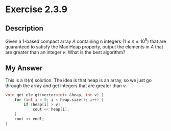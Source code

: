 # Exercise 2.3.9

## Description

Given a 1-based compact array $A$ containing n integers $(1 ≤ n ≤ 10^5)$ that are guaranteed to satisfy the Max Heap property, output the elements in $A$ that are greater than an integer $v$. What is the best algorithm?

## My Answer

This is a $\mathbb{O}(n)$ solution. The idea is that heap is an array, so we just go through the array and get integers that are greater than $v$.

```c++
void get_ele_gt(vector<int> &heap, int v) {
    for (int i = 0; i < heap.size(); i++) {
        if (heap[i] > v)
            cout << heap[i];
    }
    cout << endl;
}
```
